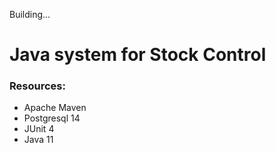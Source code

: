Building...
# Java system for Stock Control


### Resources:
* Apache Maven
* Postgresql 14
* JUnit 4
* Java 11
